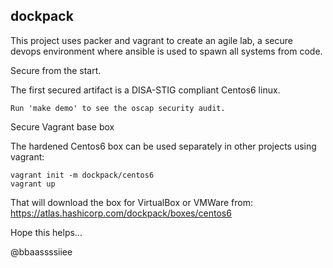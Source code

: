 ## dockpack

This project uses packer and vagrant to create an agile lab, a secure devops 
environment where ansible is used to spawn all systems from code. 

Secure from the start.

The first secured artifact is a DISA-STIG compliant Centos6 linux. 

    Run 'make demo' to see the oscap security audit. 

Secure Vagrant base box

The hardened Centos6 box can be used separately in other projects using vagrant:

    vagrant init -m dockpack/centos6
    vagrant up

That will download the box for VirtualBox or VMWare from:
https://atlas.hashicorp.com/dockpack/boxes/centos6

Hope this helps...

@bbaassssiiee

